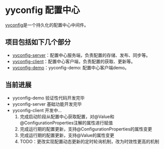# yyconfig 配置中心
[yyconfig](https://github.com/XianReallyHot-ZZH/yyconfig)是一个持久化的配置中心中间件。

## 项目包括如下几个部分

* [yyconfig-server](./yyconfig-server)：配置中心服务端，负责配置的存储、发布、同步等。
* [yyconfig-client](./yyconfig-client)：配置中心客户端，负责配置的获取、更新等。
* [yyconfig-demo](./yyconfig-demo)：yyconfig-demo: 配置中心客户端demo。

## 当前进展

* yyconfig-demo 验证性代码开发完毕
* yyconfig-server 基础功能开发完毕
* yyconfig-client 开发中...
  1. 完成启动阶段从配置中心获取配置，对@Value和@ConfigurationProperties注解的属性进行赋值
  2. 完成运行期的配置更新，支持@ConfigurationProperties的属性变更
  3. 完成运行期的配置更新，支持@Value的属性变更
  4. TODO：更改实现配置动态更新的定时轮询机制，改为时效性更高的机制

